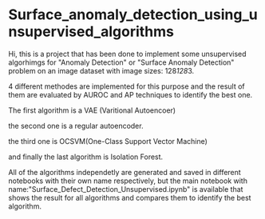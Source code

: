 # Surface_anomaly_detection_using_unsupervised_algorithms
Hi, this is a project that has been done to implement some unsupervised algorhimgs for "Anomaly Detection" or "Surface Anomaly Detection" problem on an image dataset with image sizes: 128*128*3.


4 different methodes are implemented for this purpose and the result of them are evaluated by AUROC and AP techniques to identify the best one.


The first algorithm is a VAE (Varitional Autoencoer)


the second one is a regular autoencoder.


the third one is OCSVM(One-Class Support Vector Machine)


and finally the last algorithm is Isolation Forest.

All of the algorithms independetly are generated and saved in different notebooks with their own name respectively, but the main notebook with name:"Surface_Defect_Detection_Unsupervised.ipynb" is available that shows the result for all algorithms and compares them to identify the best algorithm.




